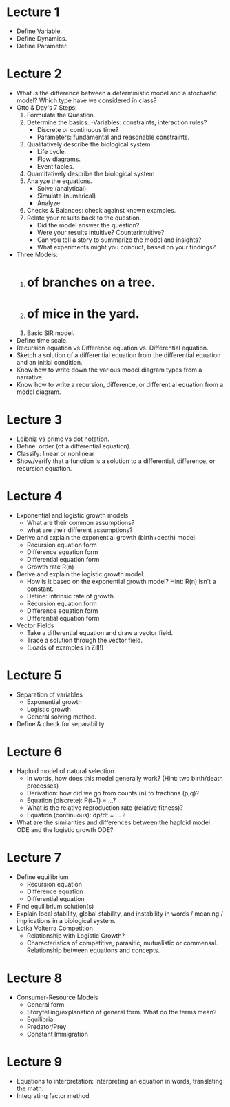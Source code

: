 # Lecture 1
- Define Variable.
- Define Dynamics.
- Define Parameter.

# Lecture 2
- What is the difference between a deterministic model and a stochastic model? Which type have we considered in class?
- Otto & Day's 7 Steps:
    1. Formulate the Question.
    2. Determine the basics. 
        -Variables: constraints, interaction rules? 
        - Discrete or continuous time? 
        - Parameters: fundamental and reasonable constraints.
    3. Qualitatively describe the biological system
        - Life cycle. 
        - Flow diagrams. 
        - Event tables. 
    4. Quantitatively describe the biological system
    5. Analyze the equations.
        - Solve (analytical)
        - Simulate (numerical)
        - Analyze
    6. Checks & Balances: check against known examples. 
    7. Relate your results back to the question. 
        - Did the model answer the question? 
        - Were your results intuitive? Counterintuitive?
        - Can you tell a story to summarize the model and insights? 
        - What experiments might you conduct, based on your findings?
- Three Models:
    1. # of branches on a tree. 
    2. # of mice in the yard.
    3. Basic SIR model. 
- Define time scale.
- Recursion equation vs Difference equation vs. Differential equation. 
- Sketch a solution of a differential equation from the differential equation and an initial condition.
- Know how to write down the various model diagram types from a narrative. 
- Know how to write a recursion, difference, or differential equation from a model diagram. 

# Lecture 3
- Leibniz vs prime vs dot notation. 
- Define: order (of a differential equation).
- Classify: linear or nonlinear 
- Show/verify that a function is a solution to a differential, difference, or recursion equation.

# Lecture 4
- Exponential and logistic growth models
    - What are their common assumptions?
    - what are their different assumptions?
- Derive and explain the exponential growth (birth+death) model.
    - Recursion equation form
    - Difference equation form
    - Differential equation form
    - Growth rate R(n)
- Derive and explain the logistic growth model.
    - How is it based on the exponential growth model? Hint: R(n) isn't a constant.
    - Define: Intrinsic rate of growth.
    - Recursion equation form
    - Difference equation form
    - Differential equation form
- Vector Fields
    - Take a differential equation and draw a vector field.
    - Trace a solution through the vector field. 
    - (Loads of examples in Zill!)


# Lecture 5
- Separation of variables
    - Exponential growth
    - Logistic growth
    - General solving method. 
- Define & check for separability. 

# Lecture 6
- Haploid model of natural selection
    - In words, how does this model generally work? (Hint: two birth/death processes)
    - Derivation: how did we go from counts (n) to fractions (p,q)?
    - Equation (discrete): P(t+1) = ...?
    - What is the relative reproduction rate (relative fitness)? 
    - Equation (continuous): dp/dt = ... ?
- What are the similarities and differences between the haploid model ODE and the logistic growth ODE? 

# Lecture 7
- Define equilibrium
    - Recursion equation
    - Difference equation 
    - Differential equation
- Find equilibrium solution(s)
- Explain local stability, global stability, and instability in words / meaning / implications in a biological system. 
- Lotka Volterra Competition
    - Relationship with Logistic Growth? 
    - Characteristics of competitive, parasitic, mutualistic or commensal. Relationship between equations and concepts. 

# Lecture 8
- Consumer-Resource Models
    - General form.
    - Storytelling/explanation of general form. What do the terms mean? 
    - Equilibria
    - Predator/Prey
    - Constant Immigration

# Lecture 9
- Equations to interpretation: Interpreting an equation in words, translating the math.
- Integrating factor method